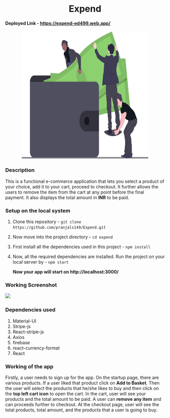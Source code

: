 <h1 align='center'>Expend</h1>

#### Deployed Link - https://expend-ed499.web.app/

<p align='center'><img src='https://raw.githubusercontent.com/pranjals149/acevent/75eed4a1a0a65bdde48eddf5e5c061fca26b3934/expend/expend.svg' height=400 width=400 /></p>

### Description

This is a functional e-commerce application that lets you select a product of your choice, add it to your cart, proceed to checkout. It further allows the users to remove the item from the cart at any point before the final payment. It also displays the total amount in **INR** to be paid.

### Setup on the local system

1. Clone this repository - ```git clone https://github.com/pranjals149/Expend.git```
2. Now move into the project directory - `cd expend`
3. First install all the dependencies used in this project - `npm install`
4. Now, all the required dependencies are installed. Run the project on your local server by - `npm start`

   **Now your app will start on http://localhost:3000/**

### Working Screenshot

<img src='./Expend.gif' />

### Dependencies used

1. Material-UI
2. Stripe-js
3. React-stripe-js
4. Axios
5. firebase
6. react-currency-format
7. React

### Working of the app

Firstly, a user needs to sign up for the app. On the startup page, there are various products. If a user liked that product click on **Add to Basket**. Then the user will select the products that he/she likes to buy and then click on the **top left cart icon** to open the cart. In the cart, user will see your products and the total amount to be paid. A user can **remove any item** and can proceeds further to checkout. At the checkout page, user will see the total products, total amount, and the products that a user is going to buy.
